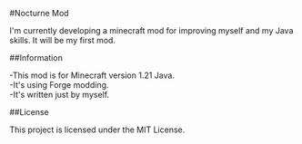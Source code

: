 #Nocturne Mod

I'm currently developing a minecraft mod for improving myself and my Java skills. It will be my first mod.

##Information

-This mod is for Minecraft version 1.21 Java.  
-It's using Forge modding.  
-It's written just by myself.

##License

This project is licensed under the MIT License.
